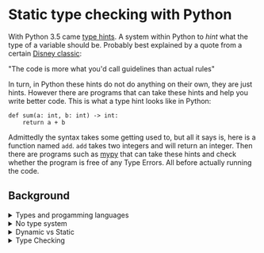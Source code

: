 # Static type checking with Python

With Python 3.5 came [type hints](https://www.python.org/dev/peps/pep-0484/). A system within Python to *hint* what the type of a variable should be. Probably best explained by a quote from a certain [Disney classic](https://www.imdb.com/title/tt0325980/):

"The code is more what you'd call guidelines than actual rules"

In turn, in Python these hints do not do anything on their own, they are just hints. However there are programs that can take these hints and help you write better code. This is what a type hint looks like in Python:

```Py
def sum(a: int, b: int) -> int:
    return a + b
```

Admittedly the syntax takes some getting used to, but all it says is, here is a function named `add`. `add` takes two integers and will return an integer. Then there are programs such as [mypy](http://mypy-lang.org/) that can take these hints and check whether the program is free of any Type Errors. All before actually running the code.


## Background
<details>
<summary>Types and progamming languages</summary>

Different programming languages have different type systems, but why? Take a quick peek at the example below:


### Python

```Py
def sum(items):
    total = 0
    for item in items:
        total += item
    return total
```

Python's approach is simple, we'll just run the code and see if it works. If `items` can be summed, then great let's do that. This all works:

```Py
sum([1, 2])
sum([1, 2.0])
sum({1, 2, 3})
```

But this does **not**:

```Py
sum(["hello", 1])
```

And worse yet, we won't know that it does not work until this code is actually run. If the code is not properly tested, then running this function might not happen until its shipped to the client. In which case... **nightmares**.


### C

Okay, but what about other languages? Remember C?

```C
int sum(int items[], int n) {
    int total = 0;
    for (int i = 0; i < n; i++) {
        total += items[i];
    }
    return total;
}
```

C takes a different approach, put a concrete type in front of everything and check it when trying to compile. That way we'll know up front whether the code will even run. Because this:

```C
float array[] = {3.0, 4.0, 5.0};
sum(array, 3);
```

Will nicely throw a compile error. No chance that this code reaches the end user's desk. 

But wait, floats can be summed right? Well, tough luck. You'll need to write a new function for floats.

> For the curious, there are ways to escape C's type system through the use of casting and pointers. Most notably through the use of `void` pointers.


### Java

Let's find a middleground, Java. Java is a bureaucratic programming languages of sorts. Nothing is assumed, and everything has to be explicitly denoted. Here is an example: 

```java
public static <T extends Number> sum(Iterable<T> items) {
    T total = 0;
    for (T item : items) {
        total = total.doubleValue() + item.doubleValue();
    }
    return total;
}
```

Quickly jumping over `public static`, which just means this function can be called from anywhere (`public`) and is always available (`static`). You'll find `<T extends Number>`.

What is a `Number`? Well, as it turns out, [Number](https://docs.oracle.com/javase/8/docs/api/java/lang/Number.html) is a `class` of which each number (`Integer`, `Float`, `Double`, etc.) inherits. `<T extends Number>` just means any type `T` that is an extension of a `Number`. So really what `T` says is, anything that is a Number, and thus can do anything a Number can do, can be passed into this function and will be returned from it too. 

Next, `Iterable<T>`. Iterable is an abstract generic type, more on this later. For now, all this says is some collection of things, be it a list, an array, or a tuple perhaps, over which can be iterated (with a for-loop for instance), containing elements of type `T`.

`item.doubleValue()`??? Inside the function it is now unknown what the exact types of the items are. All we know is that they are `Number`s. At this point we can only assume that an item can do anything a `Number` can do, and that is not much! In fact, a `Number` in Java can only convert itself to a more concrete `Double`, `Integer`, `Float`, etc. So what this function does is convert all items to `Double`s and then sums them up. 

Through this, this all works:

```java
sum({1, 2});
sum({4.0, 5.0});
```

And even different data structures, such as linked lists:

```java
LinkedList<Number> items = new LinkedList<Number>();
items.add(1);
items.add(2.0);
sum(items);
```

And this will still nicely give a compile error:

```java
add({"hello", "bye"});
```

Problem solved... right? Well, we did end up paying a steep price. Because be honest, which one is easier to understand:

```Py
def sum(items):
    total = 0
    for item in items:
        total += item
    return total
```

```java
public static <T extends Number> sum(Iterable<T> items) {
    T total = 0;
    for (T item : items) {
        total = total.doubleValue() + item.doubleValue();
    }
    return total;
}
```

Suprisingly perhaps, is that the answer to that question depends on who you'd ask. If you are used to dealing with millions of lines of code written by many others before you, you might strongly prefer the `Java` implementation. Simply because it gives you all information you need to know.
</details>

<details>
<summary>No type system</summary>

All your computer has is `1`-s and `0`-s, and all it can do is operate on these ones and zeroes. So at the root there are effectively no types. Instead the program just has to treat certain ones and zeroes differently than others. This is true in machine code (the ones and zeros), but also one level higher in [an assembly language](https://cs.lmu.edu/~ray/notes/x86assembly/). These type of languages are often just the instructions an operating system can execute, but in a more convenient text form. Assembly languages do contain data instructions for storing the length and allignment of data, but not much more than that. Naturally this way of working is error prone and undesirable. 
</details>

<details>
<summary>Dynamic vs Static</summary>

All programming languages have some form of type system, but when and what they do with that system varies. First, let's talk about when. There are two main forms, **static** and **dynamic**, and they are not exclusive from one another. 

#### Static

Static in this context just means before execution, that could be when compiling the code or through running a seperate type checker. For instance, C makes use of static type checking to ensure that all types operate with one another upon compilation. That way, there is no (technically, little) chance for any type errors while running the program. On top of this C compilers also make use of the type information upon compilation to better optimize the resulting program. By for instance reserving precisely enough memory, as the data and their types is know up front.

#### Dynamic

Dynamic means during execution of a program, or in runtime. A good example of a dynamic type system is Python. Values in Python do have types, there are `int`s, `list`s, `string`s, you name it. Misuse of these types will often result in an error, for instance this code:

```Py
"hello" + [1,2,3]
```

Will raise a `TypeError` upon execution. But only during execution. So the information is there, and Python will protect you from weird and unexpected results, but a little late perhaps.

That said, dynamic type systems are often flexible and easy to use. As a programmer you don't have to worry about declaring types, and that means writing less code and probably easier to read code. This is a big reason as to why scripting languages such as Python, JavaScript and Bash tend to favor dynamic type systems. The flexibility in turn makes it possible to do extensive introspection, allowing the program itself to reason about types too. For instance in Python you can check the type of a variable through:

```Py
isinstance(a, int)
```
</details>

<details>
<summary>Type Checking</summary>

Type information can be used for different things, such as optimizing programs, ensuring enough memory is available, but perhaps most important to us programmers: type checking. Ensuring that the program is free of any type errors. 

Type checking can be done both dynamically and statically. But, dynamic type checking happens while running the program and will inevitably impact performance. That is why dynamic type checking is usually only done upon execution of a line of code, to ensure no unnecessary checks are done. That execution of a line of code might be very late, and if you are not testing properly, it might just be in the hands of the end user by the time that buggy line of code finally runs.

In contrast static type checking does not need to worry about performance (as much). Afterall, this style of type checking happens in the developer's time (hence the "as much"), and not the end user's time. This enables a static type checker to do more complex type of checks and give better hints as to what is going wrong. However, to perform static type checking the information on types needs to be available before running the code. That often means that you as a programmer need to add this information. That is both a blessing and a curse. You will have to write more code, but the added information will make it easier for your co-workers or your future self to understand.

Static type checking is often preferred, and so much so that languages such as JavaScript (in the form of TypeScript) and Python have started to adopt type information to enable static type checking. 
</details>
